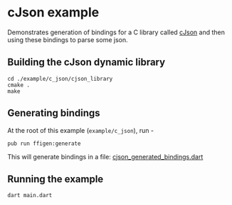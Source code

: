 # cJson example

Demonstrates generation of bindings for a C library called 
[cJson](https://github.com/DaveGamble/cJSON) and then using these bindings 
to parse some json.

## Building the cJson dynamic library
```
cd ./example/c_json/cjson_library
cmake .
make
```

## Generating bindings
At the root of this example (`example/c_json`), run -
```
pub run ffigen:generate
```
This will generate bindings in a file: [cjson_generated_bindings.dart](./cjson_generated_bindings.dart)

## Running the example
```
dart main.dart
```